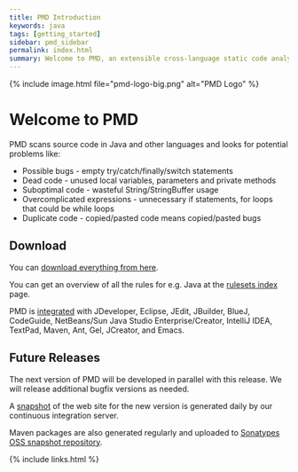 ```yaml
---
title: PMD Introduction
keywords: java
tags: [getting_started]
sidebar: pmd_sidebar
permalink: index.html
summary: Welcome to PMD, an extensible cross-language static code analyzer.
---
```


{% include image.html file="pmd-logo-big.png" alt="PMD Logo" %}

# Welcome to PMD

PMD scans source code in Java and other languages and looks for potential problems like:

*   Possible bugs - empty try/catch/finally/switch statements
*   Dead code - unused local variables, parameters and private methods
*   Suboptimal code - wasteful String/StringBuffer usage
*   Overcomplicated expressions - unnecessary if statements, for loops that could be while loops
*   Duplicate code - copied/pasted code means copied/pasted bugs

## Download

You can [download everything from here](https://github.com/pmd/pmd/releases).

You can get an overview of all the rules for e.g. Java at the [rulesets index](pmd_rules_java.html) page.

PMD is [integrated](pmd_userdocs_tools.html) with JDeveloper, Eclipse, JEdit, JBuilder, BlueJ, CodeGuide, NetBeans/Sun Java Studio Enterprise/Creator, IntelliJ IDEA, TextPad, Maven, Ant, Gel, JCreator, and Emacs.


## Future Releases

The next version of PMD will be developed in parallel with this release. We will release additional bugfix versions as needed.

A [snapshot](http://pmd.sourceforge.net/snapshot) of the web site for the new version is generated daily by our continuous integration server.

Maven packages are also generated regularly and uploaded to [Sonatypes OSS snapshot repository](https://oss.sonatype.org/content/repositories/snapshots/net/sourceforge/pmd/pmd/).

{% include links.html %}
